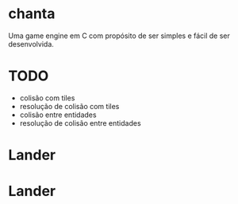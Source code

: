 # chanta

Uma game engine em C com propósito de ser simples e fácil de ser desenvolvida.

# TODO

- colisão com tiles
- resolução de colisão com tiles
- colisão entre entidades
- resolução de colisão entre entidades
# Lander
# Lander
